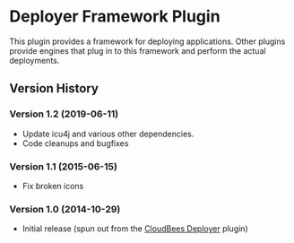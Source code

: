 
# Deployer Framework Plugin

This plugin provides a framework for deploying applications. Other
plugins provide engines that plug in to this framework and perform the
actual deployments.

## Version History

### Version 1.2 (2019-06-11)

-   Update icu4j and various other dependencies.
-   Code cleanups and bugfixes

### Version 1.1 (2015-06-15)

-   Fix broken icons

### Version 1.0 (2014-10-29)

-   Initial release (spun out from the [CloudBees
    Deployer](http://localhost:8085/display/JENKINS/Cloudbees+Deployer+Plugin)
    plugin)
